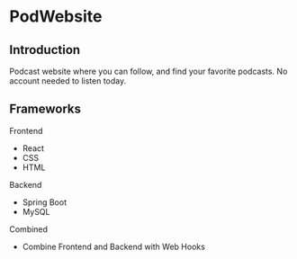 # PodWebsite
## Introduction
Podcast website where you can follow, and find your favorite podcasts. No account needed to listen today. 

## Frameworks

Frontend 
- React
- CSS
- HTML

Backend
- Spring Boot
- MySQL

Combined
- Combine Frontend and Backend with Web Hooks
